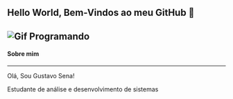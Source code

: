 ## Hello World, Bem-Vindos ao meu GitHub 👋

![Gif Programando](https://media.tenor.com/GfSX-u7VGM4AAAAM/coding.gif)
----------

#### Sobre mim
------------------
Olá, Sou Gustavo Sena!

Estudante de análise e desenvolvimento de sistemas



<!--
**GuSena12/GuSena12** is a ✨ _special_ ✨ repository because its `README.md` (this file) appears on your GitHub profile.

Here are some ideas to get you started:

- 🔭 I’m currently working on ...
- 🌱 I’m currently learning ...
- 👯 I’m looking to collaborate on ...
- 🤔 I’m looking for help with ...
- 💬 Ask me about ...
- 📫 How to reach me: ...
- 😄 Pronouns: ...
- ⚡ Fun fact: ...
-->
